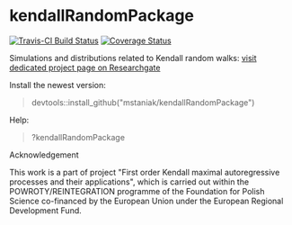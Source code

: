 # kendallRandomPackage

[![Travis-CI Build Status](https://travis-ci.org/mstaniak/kendallRandomPackage.svg?branch=master)](https://travis-ci.org/mstaniak/kendallRandomPackage)
[![Coverage Status](https://img.shields.io/codecov/c/github/mstaniak/kendallRandomPackage/master.svg)](https://codecov.io/github/mstaniak/kendallRandomPackage?branch=master)



Simulations and distributions related to Kendall random walks:
[visit dedicated project page on Researchgate](https://www.researchgate.net/project/First-order-Kendall-maximal-autoregressive-processes-and-their-applications)

Install the newest version:

>devtools::install_github("mstaniak/kendallRandomPackage")

Help:
>?kendallRandomPackage


Acknowledgement

This work is a part of project "First order Kendall maximal autoregressive processes and their applications", which is carried out within the POWROTY/REINTEGRATION programme of the Foundation for Polish Science co-financed by the European Union under the European Regional Development Fund.
